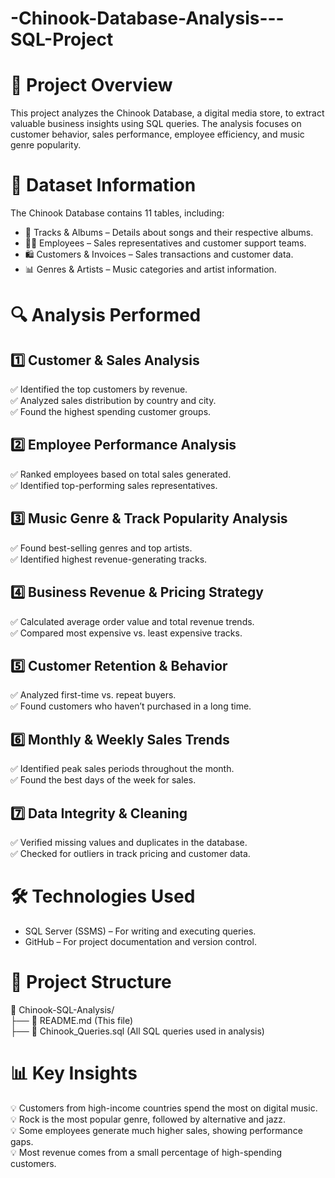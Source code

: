 # -Chinook-Database-Analysis---SQL-Project

# 📌 Project Overview
This project analyzes the Chinook Database, a digital media store, to extract valuable business insights using SQL queries. The analysis focuses on customer behavior, sales performance, employee efficiency, and music genre popularity.

# 📂 Dataset Information
The Chinook Database contains 11 tables, including:

- 🎵 Tracks & Albums – Details about songs and their respective albums.
- 🧑‍💼 Employees – Sales representatives and customer support teams.
- 🛍 Customers & Invoices – Sales transactions and customer data.
- 📊 Genres & Artists – Music categories and artist information.

# 🔍 Analysis Performed
## 1️⃣ Customer & Sales Analysis
  ✅ Identified the top customers by revenue.</br>
  ✅ Analyzed sales distribution by country and city.</br>
  ✅ Found the highest spending customer groups.</br>

## 2️⃣ Employee Performance Analysis
✅ Ranked employees based on total sales generated.</br>
✅ Identified top-performing sales representatives.</br>

## 3️⃣ Music Genre & Track Popularity Analysis
✅ Found best-selling genres and top artists.</br>
✅ Identified highest revenue-generating tracks.</br>

## 4️⃣ Business Revenue & Pricing Strategy
✅ Calculated average order value and total revenue trends.</br>
✅ Compared most expensive vs. least expensive tracks.</br>

## 5️⃣ Customer Retention & Behavior
✅ Analyzed first-time vs. repeat buyers.</br>
✅ Found customers who haven’t purchased in a long time.</br>

## 6️⃣ Monthly & Weekly Sales Trends
✅ Identified peak sales periods throughout the month.</br>
✅ Found the best days of the week for sales.</br>

## 7️⃣ Data Integrity & Cleaning
✅ Verified missing values and duplicates in the database.</br>
✅ Checked for outliers in track pricing and customer data.</br>

# 🛠 Technologies Used
- SQL Server (SSMS) – For writing and executing queries.</br>
- GitHub – For project documentation and version control.</br>

# 📂 Project Structure
📁 Chinook-SQL-Analysis/</br>
├── 📄 README.md (This file)</br>
├── 📄 Chinook_Queries.sql (All SQL queries used in analysis)</br>

# 📊 Key Insights
💡 Customers from high-income countries spend the most on digital music.</br>
💡 Rock is the most popular genre, followed by alternative and jazz.</br>
💡 Some employees generate much higher sales, showing performance gaps.</br>
💡 Most revenue comes from a small percentage of high-spending customers.</br>
